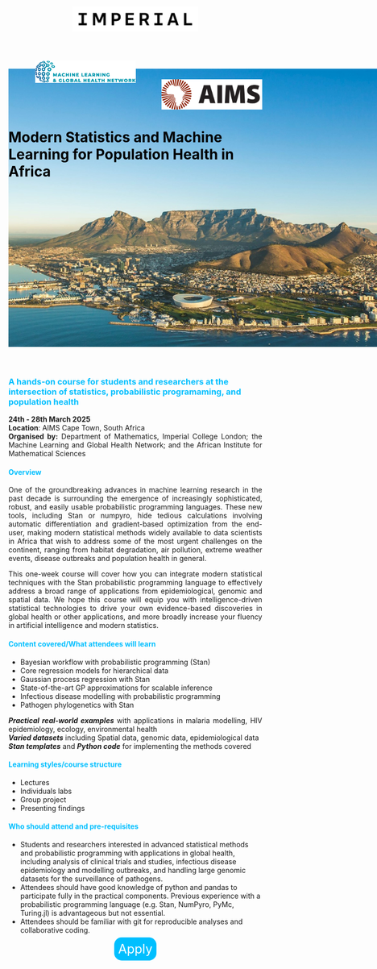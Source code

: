 ---
---

<style>
  h1 {
      color: rgb(0, 0, 0)
  }
  h3 {
      color: rgb(0, 191, 255);
  }
  h4 {
      color: rgb(0, 191, 255)
  }
  p {
      text-align: justify;
  }

  a.button {
    padding: 8px 8px;
    border: 1x outset buttonborder;
    border-radius: 15px;
    color: white;
    background-color: rgb(0, 191, 255);
    text-decoration: none;
    font-size:25px
}

.background-img {
  position: absolute;
  z-index: -1;
  top:690 px;
}

.text {
  position: relative;
  z-index: 1;
}

.space { margin-top: 630px; }

.shift-up-img { margin-top: -240px;}

.shift-up-title { margin-top: -35px;}

</style>

<center>
<img src="../resources/imperial.png" width="250" style="display:inline-block;margin:5px;"/>
<img src="../resources/mlgh.png" width="200" hspace="50" style="display:inline-block;margin:50px;"/>
<img src="../resources/ammi.png" width="200" style="display:inline-block;margin:-3px"/>
</center>

<br>
<br>

<div class="shift-up-title"></div>

# Modern Statistics and Machine Learning for Population Health in Africa


<div class="shift-up-img"></div>
<img src="../resources/cape_town.jpg" width="960" class="background-img"/>


<div class="space"></div>

### A hands-on course for students and researchers at the intersection of statistics, probabilistic programaming, and population health

**24th - 28th March 2025**
<br/>
**Location**: AIMS Cape Town, South Africa
<br/>
**Organised by:** Department of Mathematics, Imperial College London; the Machine Learning and Global Health Network; and the African Institute for Mathematical Sciences


#### Overview
<p class="text">
One of the groundbreaking advances in machine learning research in the past decade is surrounding the emergence of increasingly sophisticated, robust, and easily usable probabilistic programming languages. These new tools, including Stan or numpyro, hide tedious calculations involving automatic differentiation and gradient-based optimization from the end-user, making modern statistical methods widely available to data scientists in Africa that wish to address some of the most urgent challenges on the continent, ranging from habitat degradation, air pollution, extreme weather events, disease outbreaks and population health in general.


This one-week course will cover how you can integrate modern statistical techniques with the Stan probabilistic programming language to effectively address a broad range of applications from epidemiological, genomic and spatial data. We hope this course will equip you with intelligence-driven statistical technologies to drive your own evidence-based discoveries in global health or other applications, and more broadly increase your fluency in artificial intelligence and modern statistics.
</p>


#### Content covered/What attendees will learn
+ Bayesian workflow with probabilistic programming (Stan)
+ Core regression models for hierarchical data
+ Gaussian process regression with Stan
+ State-of-the-art GP approximations for scalable inference
+ Infectious disease modelling with probabilistic programming
+ Pathogen phylogenetics with Stan

***Practical real-world examples*** with applications in malaria modelling, HIV epidemiology, ecology, environmental health
<br/>
***Varied datasets*** including Spatial data, genomic data, epidemiological data
<br/>
***Stan templates*** and ***Python code*** for implementing the methods covered

#### Learning styles/course structure
  + Lectures
  + Individuals labs
  + Group project
  + Presenting findings

#### Who should attend and pre-requisites
  + Students and researchers interested in advanced statistical methods and probabilistic programming with applications in global health, including  analysis of clinical trials and studies, infectious disease epidemiology and modelling outbreaks, and handling large genomic datasets for the surveillance of pathogens.
  + Attendees should have good knowledge of python and pandas to participate fully in the practical components. Previous experience with a probabilistic programming language (e.g. Stan, NumPyro, PyMc, Turing.jl) is advantageous but not essential.
  + Attendees should be familiar with git for reproducible analyses and collaborative coding.

<center>
<a href="https://mlgh.net/sa_aimsximperial2025/application/" class="button">Apply<a/>
</center>
<br>

